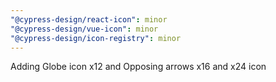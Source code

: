 ```yaml
---
"@cypress-design/react-icon": minor
"@cypress-design/vue-icon": minor
"@cypress-design/icon-registry": minor
---
```


Adding Globe icon x12 and Opposing arrows x16 and x24 icon
